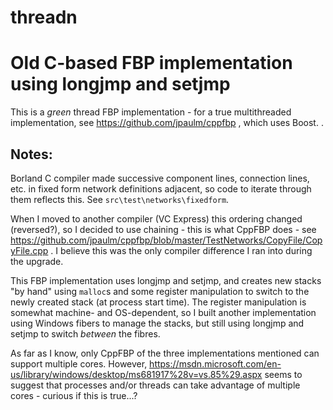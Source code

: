 # threadn
Old C-based FBP implementation using longjmp and setjmp
===

This is a *green* thread FBP implementation - for a true multithreaded implementation, see https://github.com/jpaulm/cppfbp , which uses Boost.  .

Notes:
---
Borland C compiler made successive component lines, connection lines, etc. in fixed form network definitions adjacent, so code to iterate through them reflects this. See `src\test\networks\fixedform`.

When I moved to another compiler (VC Express) this ordering changed (reversed?), so I decided to use chaining - this is what CppFBP does - see https://github.com/jpaulm/cppfbp/blob/master/TestNetworks/CopyFile/CopyFile.cpp .  I believe this was the only compiler difference I ran into during the upgrade.

This FBP implementation uses longjmp and setjmp, and creates new stacks "by hand" using `malloc`s and some register manipulation to switch to the newly created stack (at process start time).  The register manipulation is somewhat machine- and OS-dependent, so I built another implementation using Windows fibers to manage the stacks, but still using longjmp and setjmp to switch *between* the fibres. 

As far as I know, only CppFBP of the three implementations mentioned can support multiple cores.  However, https://msdn.microsoft.com/en-us/library/windows/desktop/ms681917%28v=vs.85%29.aspx seems to suggest that processes and/or threads can take advantage of multiple cores - curious if this is true...?
